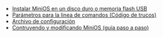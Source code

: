 * [Instalar MiniOS en un disco duro o memoria flash USB](https://github.com/crim50n/minios-live/wiki/Instalar-MiniOS-en-disco-duro-o-en-memoria-flash-USB)
* [Parámetros para la linea de comandos (Código de trucos)](https://github.com/crim50n/minios-live/wiki/Command-line-parameters)
* [Archivo de configuración](https://github.com/minios-linux/minios-live/wiki/Configuration-file)
* [Contruyendo y modificando MiniOS (guía paso a paso)](https://github.com/minios-linux/minios-live/wiki/Building-and-modifying-MiniOS-(step-by-step-guide))         
